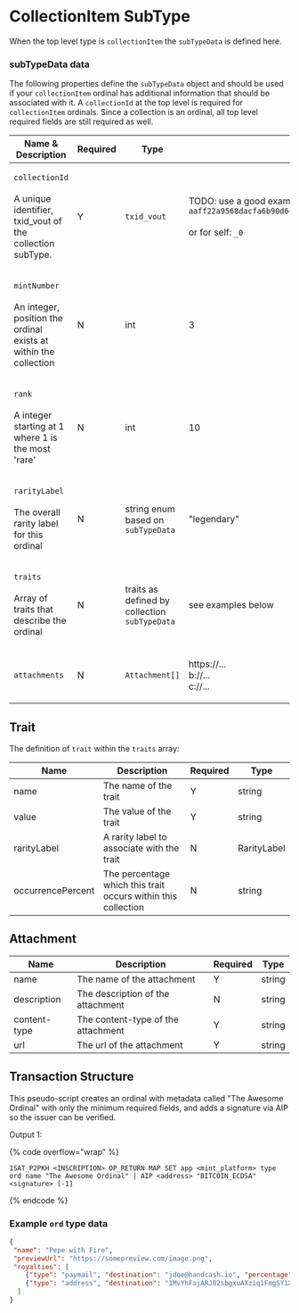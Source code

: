 # CollectionItem SubType

When the top level type is `collectionItem` the `subTypeData` is defined here.

### subTypeData data

The following properties define the `subTypeData` object and should be used if your `collectionItem` ordinal has additional information that should be associated with it. A `collectionId` at the top level is required for `collectionItem` ordinals. Since a collection is an ordinal, all top level required fields are still required as well.

| Name & Description                                                                                     | Required | Type                                          | Example                                                                                                                                             |
| ------------------------------------------------------------------------------------------------------ | -------- | --------------------------------------------- | --------------------------------------------------------------------------------------------------------------------------------------------------- |
| <p><code>collectionId</code><br><br>A unique identifier, txid_vout of the collection subType.</p>      | Y        | `txid_vout`                                   | <p>TODO: use a good example <code>aaff22a9568dacfa6b90d64e31218b89bb5ef1ab3995e17540870fbf46bb990b_0</code><br><br>or for self: <code>_0</code></p> |
| <p><code>mintNumber</code><br><br>An integer, position the ordinal exists at within the collection</p> | N        | int                                           | 3                                                                                                                                                   |
| <p><code>rank</code><br><br>A integer starting at 1 where 1 is the most 'rare'</p>                     | N        | int                                           | 10                                                                                                                                                  |
| <p><code>rarityLabel</code><br><br>The overall rarity label for this ordinal</p>                       | N        | string enum based on `subTypeData`            | "legendary"                                                                                                                                         |
| <p><code>traits</code><br><br>Array of traits that describe the ordinal</p>                            | N        | traits as defined by collection `subTypeData` | see examples below                                                                                                                                  |
| `attachments`                                                                                          | N        | `Attachment[]`                                | <p>https://...<br>b://...<br>c://...</p>                                                                                                            |



## Trait

The definition of `trait` within the `traits` array:

| Name              | Description                                                   | Required | Type        |
| ----------------- | ------------------------------------------------------------- | -------- | ----------- |
| name              | The name of the trait                                         | Y        | string      |
| value             | The value of the trait                                        | Y        | string      |
| rarityLabel       | A rarity label to associate with the trait                    | N        | RarityLabel |
| occurrencePercent | The percentage which this trait occurs within this collection | N        | string      |

## Attachment

| Name         | Description                        | Required | Type   |
| ------------ | ---------------------------------- | -------- | ------ |
| name         | The name of the attachment         | Y        | string |
| description  | The description of the attachment  | N        | string |
| content-type | The content-type of the attachment | Y        | string |
| url          | The url of the attachment          | Y        | string |

## Transaction Structure

This pseudo-script creates an ordinal with metadata called "The Awesome Ordinal" with only the minimum required fields, and adds a signature via AIP so the issuer can be verified.

Output 1:

{% code overflow="wrap" %}
```
1SAT_P2PKH <INSCRIPTION> OP_RETURN MAP SET app <mint_platform> type ord name "The Awesome Ordinal" | AIP <address> "BITCOIN_ECDSA" <signature> [-1]
```
{% endcode %}

### Example `ord` type data

```json
{
 "name": "Pepe with Fire",
 "previewUrl": "https://somepreview.com/image.png",
 "royalties": [
    {"type": "paymail", "destination": "jdoe@handcash.io", "percentage": "0.03"}, 
    {"type": "address", "destination": "1MvYhFajARJ82sbgxuAXziq1FmgSY1XQwD", "percentage": "0.025"}
  ]
}
```
